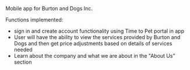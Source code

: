 Mobile app for Burton and Dogs Inc.

Functions implemented:
- sign in and create account functionality using Time to Pet portal in app
- User will have the ability to view the services provided by Burton and Dogs and then get price adjustments based on details of services needed
- Learn about the company and what we are about in the "About Us" section
